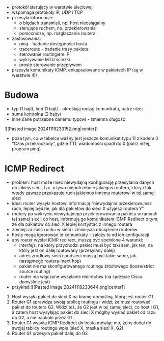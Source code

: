 - protokół sterujący w warstwie sieciowej
- wspomaga protokoły IP, UDP i TCP
- przesyła informacje:
	- o błędach transmisji, np. host nieosiągalny
	- sterujące ruchem, np. przekierowania
	- pomocnicze, np. rozgłaszanie routera
- zastosowania:
	- ping - badanie dostępności hosta
	- traceroute - badanie trasy pakietu
	- sterowanie routingiem IP
	- wykrywanie MTU ścieżki
	- proste sterowanie przepływem
- przesyła komunikaty ICMP, enkapsulowane w pakietach IP (są w warstwie 4!)
# Budowa

- typ (1 bajt), kod (1 bajt) - określają rodzaj komunikatu, patrz niżej
- suma kontrolna (2 bajty)
- inne dane potrzebne danemu typowi - zmienna długość

![[Pasted image 20241119233152.png|center]]

- poza tym, co w tabelce ważny jest jeszcze komunikat typu 11 z kodem 0 “Czas
przekroczony”, gdzie TTL wiadomości spadł do 0 (patrz niżej, program ping)


# ICMP Redirect

- problem: host może mieć niewydajną konfigurację przesyłania danych do jakiejś sieci, tzn. używa niepotrzebnie jakiegoś routera, który i tak wtedy zawsze przekazuje ruch jakiemuś innemu routerowi w tej samej sieci
- idea: router wysyła hostowi informację “niewydajnie przekierowujesz ruch, lepiej będzie, jak dla pakietów do sieci X użyjesz routera Y”
- routery po wykryciu niewydajnego przekierowywania pakietu w ramach tej samej sieci, co host, informują go komunikatem ICMP Redirect o tym, że dla pakietów do sieci X lepiej korzystać z innego routera
- zmniejsza ilość ruchu w sieci i zmniejsza obciążenie routerów
- hosty mogą ignorować te komunikaty - zależy to od ich konfiguracji
- aby router wysłał ICMP redirect, muszą być spełnione 4 warunki:
	- interfejs, na który przychodzi pakiet musi być taki sam, jak ten, na który jest on dalej routowany (przesyłany dalej)
	- adres źródłowy sieci i podsieci muszą być takie same, jak następnego routera (next hop)
	- pakiet nie ma skonfigurowanego routingu źródłowego (loose/strict source routing)
	- router ma włączone wysyłanie redirectów (na sprzęcie Cisco domyślnie jest)
- przykład:![[Pasted image 20241119233644.png|center]]
1. Host wysyła pakiet do sieci X na bramę domyślną, którą jest router G1.
1. Router G1 sprawdza swoją tablicę routingu i widzi, że musi routować pakiet do routera G2. Widzi też, że G2 jest w tej samej sieci, co host i G1, a zatem host wysyłając pakiet do sieci X mógłby wysłać pakiet od razu do G2, a nie naokoło przez G1.
3. Router G1 wysyła ICMP Redirect do hosta mówiąc mu, żeby dodał do swojej tablicy routingu wpis (sieć X, maska sieci X, G2).
4. Router G1 przesyła pakiet dalej do G2